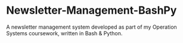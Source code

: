 # Newsletter-Management-BashPy
A newsletter management system developed as part of my Operation Systems coursework, written in Bash &amp; Python.
